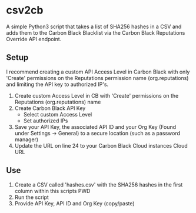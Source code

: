 # csv2cb
A simple Python3 script that takes a list of SHA256 hashes in a CSV and adds them to the Carbon Black Blacklist via the Carbon Black Reputations Override API endpoint.

## Setup
I recommend creating a custom API Access Level in Carbon Black with only 'Create' permissions on the Reputations permission name (org.reputations) and limiting the API key to authorized IP's. 
1. Create custom Access Level in CB with 'Create' permissions on the Reputations (org.reputations) name
2. Create Carbon Black API Key
    - Select custom Access Level
    - Set authorized IPs
3. Save your API Key, the associated API ID and your Org Key (Found under Settings -> General) to a secure location (such as a password manager)
4. Update the URL on line 24 to your Carbon Black Cloud instances Cloud URL

## Use
1. Create a CSV called 'hashes.csv' with the SHA256 hashes in the first column within this scripts PWD
2. Run the script
3. Provide API Key, API ID and Org Key (copy/paste)
    
